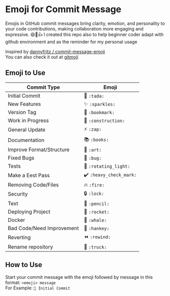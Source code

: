 # Emoji for Commit Message

Emojis in GitHub commit messages bring clarity, emotion, and personality to your code contributions, making collaboration more engaging and expressive. 😄🚀👍
I created this repo also to help beginner coder adapt with github environment and as the reminder for my personal usage

Inspired by <a href="https://github.com/dannyfritz/commit-message-emoji">dannyfritz
/
commit-message-emoji</a><br>
You can also check it out at <a href="https://gitmoji.dev/">gitmoji</a>

## Emoji to Use

| Commit Type                 | Emoji                                         |
|-----------------------------|-----------------------------------------------|
| Initial Commit              | :tada: `:tada:`                               |
| New Features                | :sparkles: `:sparkles:`                       |
| Version Tag                 | :bookmark: `:bookmark:`                       |
| Work in Progress            | :construction:  `:construction:`              |
| General Update              | :zap: `:zap:`                                 |
| Documentation               | :books: `:books:`                             |
| Improve Format/Structure    | :art: `:art:`                                 |
| Fixed Bugs                  | :bug: `:bug:`                                 |
| Tests                       | :rotating_light: `:rotating_light:`           |
| Make a Eest Pass            | :heavy_check_mark: `:heavy_check_mark:`       |
| Removing Code/Files         | :fire: `:fire:`                               |
| Security                    | :lock: `:lock:`                               |
| Text                        | :pencil: `:pencil:`                           |
| Deploying Project           | :rocket: `:rocket:`                           |
| Docker                      | :whale: `:whale:`                             |
| Bad Code/Need Improvement   | :hankey: `:hankey:`                           |
| Reverting                   | :rewind: `:rewind:`                           |
| Rename repository           | :truck: `:truck:`                             |

## How to Use

Start your commit message with the emoji followed by message in this format: `<emoji> message`<br>
For Example: `🎉 Initial Commit`




